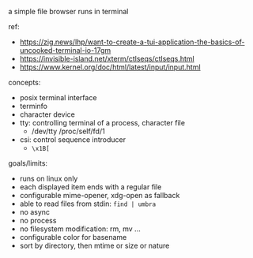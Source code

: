 a simple file browser runs in terminal


ref:
* https://zig.news/lhp/want-to-create-a-tui-application-the-basics-of-uncooked-terminal-io-17gm
* https://invisible-island.net/xterm/ctlseqs/ctlseqs.html
* https://www.kernel.org/doc/html/latest/input/input.html

concepts:
* posix terminal interface
* terminfo
* character device
* tty: controlling terminal of a process, character file
    * /dev/tty /proc/self/fd/1
* csi: control sequence introducer
    * `\x1B[`

goals/limits:
* runs on linux only
* each displayed item ends with a regular file
* configurable mime-opener, xdg-open as fallback
* able to read files from stdin: `find | umbra`
* no async
* no process
* no filesystem modification: rm, mv ...
* configurable color for basename
* sort by directory, then mtime or size or nature


